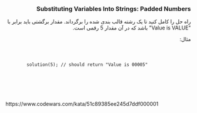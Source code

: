 <div dir="rtl">
<h3>Substituting Variables Into Strings: Padded Numbers</h3>
راه حل را کامل کنید تا یک رشته قالب بندی شده را برگرداند. مقدار برگشتی باید برابر با "Value is VALUE" باشد که در آن مقدار 5 رقمی است.

مثال:
</div>
<code>
    <pre>
        solution(5); // should return "Value is 00005"
    </pre>
</code>
<br>
<br>
<br>
https://www.codewars.com/kata/51c89385ee245d7ddf000001
